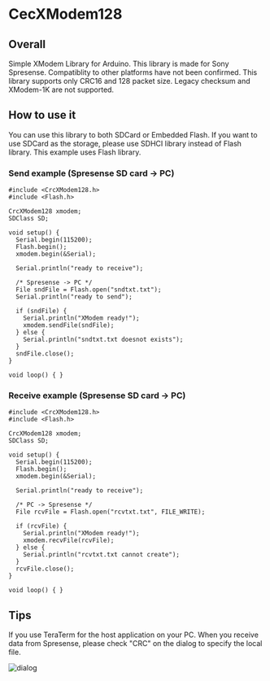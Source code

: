# CecXModem128

## Overall
Simple XModem Library for Arduino. This library is made for Sony Spresense. Compatiblity to other platforms have not been confirmed.
This library supports only CRC16 and 128 packet size. Legacy checksum and XModem-1K are not supported.

## How to use it
You can use this library to both SDCard or Embedded Flash. If you want to use SDCard as the storage, 
please use SDHCI library instead of Flash library. This example uses Flash library.


### Send example (Spresense SD card -> PC)

    #include <CrcXModem128.h>
    #include <Flash.h>
    
    CrcXModem128 xmodem;
    SDClass SD;
    
    void setup() {
      Serial.begin(115200);
      Flash.begin();
      xmodem.begin(&Serial);

      Serial.println("ready to receive");

      /* Spresense -> PC */
      File sndFile = Flash.open("sndtxt.txt");
      Serial.println("ready to send");
    
      if (sndFile) {
        Serial.println("XModem ready!");
        xmodem.sendFile(sndFile);
      } else {
        Serial.println("sndtxt.txt doesnot exists");
      }
      sndFile.close();
    }
    
    void loop() { }    

### Receive example (Spresense SD card -> PC)
    #include <CrcXModem128.h>
    #include <Flash.h>
    
    CrcXModem128 xmodem;
    SDClass SD;
    
    void setup() {
      Serial.begin(115200);
      Flash.begin();
      xmodem.begin(&Serial);
      
      Serial.println("ready to receive");
    
      /* PC -> Spresense */
      File rcvFile = Flash.open("rcvtxt.txt", FILE_WRITE);
    
      if (rcvFile) {  
        Serial.println("XModem ready!");
        xmodem.recvFile(rcvFile);
      } else {
        Serial.println("rcvtxt.txt cannot create");
      }
      rcvFile.close();
    }
    
    void loop() { }
    
## Tips
 If you use TeraTerm for the host application on your PC. When you receive data from Spresense, please check "CRC" on the dialog to specify the local file.
 
![dialog](https://user-images.githubusercontent.com/18510684/91984640-36801700-ed67-11ea-908b-521bd6db5cc3.png)
